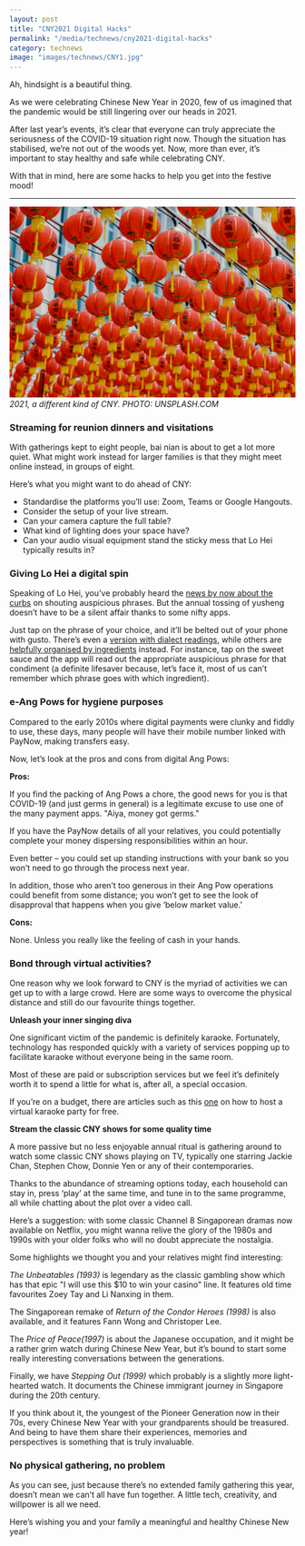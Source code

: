 ```yaml
---
layout: post
title: "CNY2021 Digital Hacks"
permalink: "/media/technews/cny2021-digital-hacks"
category: technews
image: "images/technews/CNY1.jpg"
---
```


Ah, hindsight is a beautiful thing. 

As we were celebrating Chinese New Year in 2020, few of us imagined that the pandemic would be still lingering over our heads in 2021. 

After last year’s events, it’s clear that everyone can truly appreciate the seriousness of the COVID-19 situation right now. Though the situation has stabilised, we’re not out of the woods yet. Now, more than ever, it’s important to stay healthy and safe while celebrating CNY.

With that in mind, here are some hacks to help you get into the festive mood!

---

![2021, a didfferent kind of CNY](/images/technews/CNY1.jpg)
*2021, a different kind of CNY.  PHOTO: UNSPLASH.COM*

### **Streaming for reunion dinners and visitations**

With gatherings kept to eight people, bai nian is about to get a lot more quiet. What might work instead for larger families is that they might meet online instead, in groups of eight.


Here’s what you might want to do ahead of CNY: 

- Standardise the platforms you’ll use: Zoom, Teams or Google Hangouts.
- Consider the setup of your live stream. 
- Can your camera capture the full table?
- What kind of lighting does your space have?  
- Can your audio visual equipment stand the sticky mess that Lo Hei typically results in? 


### Giving Lo Hei a digital spin

Speaking of Lo Hei, you’ve probably heard the [news by now about the curbs](https://www.straitstimes.com/life/food/masks-and-gloves-on-and-no-shouting-please-quieter-lohei-to-welcome-year-of-the-ox) on shouting auspicious phrases. But the annual tossing of yusheng doesn’t have to be a silent affair thanks to some nifty apps. 

Just tap on the phrase of your choice, and it’ll be belted out of your phone with gusto. There’s even a [version with dialect readings](http://djbeng.com/lohei.html), while others are [helpfully organised by ingredients](https://lovolume-lohei.sg) instead. For instance, tap on the sweet sauce and the app will read out the appropriate auspicious phrase for that condiment (a definite lifesaver because, let’s face it, most of us can’t remember which phrase goes with which ingredient). 


### e-Ang Pows for hygiene purposes

Compared to the early 2010s where digital payments were clunky and fiddly to use, these days, many people will have their mobile number linked with PayNow, making transfers easy. 

Now, let’s look at the pros and cons from digital Ang Pows: 

**Pros:** 

If you find the packing of Ang Pows a chore, the good news for you is that COVID-19 (and just germs in general) is a legitimate excuse to use one of the many payment apps. "Aiya, money got germs."

If you have the PayNow details of all your relatives, you could potentially complete your money dispersing responsibilities within an hour. 

Even better – you could set up standing instructions with your bank so you won’t need to go through the process next year.

In addition, those who aren’t too generous in their Ang Pow operations could benefit from some distance; you won’t get to see the look of disapproval that happens when you give ‘below market value.’

**Cons:** 

None. Unless you really like the feeling of cash in your hands. 

### **Bond through virtual activities?**

One reason why we look forward to CNY is the myriad of activities we can get up to with a large crowd. Here are some ways to overcome the physical distance and still do our favourite things together. 

**Unleash your inner singing diva**

One significant victim of the pandemic is definitely karaoke. Fortunately, technology has responded quickly with a variety of services popping up to facilitate karaoke without everyone being in the same room. 

Most of these are paid or subscription services but we feel it’s definitely worth it to spend a little for what is, after all, a special occasion. 

If you’re on a budget, there are articles such as this [one](https://www.wired.com/story/zoom-karaoke-party/) on how to host a virtual karaoke party for free.  


**Stream the classic CNY shows for some quality time**

A more passive but no less enjoyable annual ritual is gathering around to watch some classic CNY shows playing on TV, typically one starring Jackie Chan, Stephen Chow, Donnie Yen or any of their contemporaries. 

Thanks to the abundance of streaming options today, each household can stay in, press ‘play’ at the same time, and tune in to the same programme, all while chatting about the plot over a video call. 

Here’s a suggestion: with some classic Channel 8 Singaporean dramas now available on Netflix, you might wanna relive the glory of the 1980s and 1990s with your older folks who will no doubt appreciate the nostalgia. 

Some highlights we thought you and your relatives might find interesting: 

*The Unbeatables (1993)* is legendary as the classic gambling show which has that epic "I will use this $10 to win your casino" line. It features old time favourites Zoey Tay and Li Nanxing in them. 

The Singaporean remake of *Return of the Condor Heroes (1998)* is also available, and it features Fann Wong and Christoper Lee. 
 
The *Price of Peace(1997)* is about the Japanese occupation, and it might be a rather grim watch during Chinese New Year, but it’s bound to start some really interesting conversations between the generations.

Finally, we have *Stepping Out (1999)* which probably is a slightly more light-hearted watch. It documents the Chinese immigrant journey in Singapore during the 20th century. 

If you think about it, the youngest of the Pioneer Generation now in their 70s, every Chinese New Year with your grandparents should be treasured. And being to have them share their experiences, memories and perspectives is something that is truly invaluable. 


### No physical gathering, no problem


As you can see, just because there’s no extended family gathering this year, doesn’t mean we can’t all have fun together. A little tech, creativity, and willpower is all we need. 

Here’s wishing you and your family a meaningful and healthy Chinese New year!
